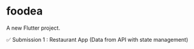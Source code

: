 # foodea

A new Flutter project.


✅ Submission 1 : Restaurant App (Data from API with state management) 

